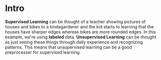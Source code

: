 # Intro

**Supervised Learning** can be thought of a teacher showing pictures of houses and bikes to a kindagardener and the kid starts to learning that the houses have sharper edges whereas bikes are more rounded edges. In this example, we're using **labeled** data. **Unsupervised Learning** can be thought as just seeing these things through daily experience and recognizing patterns. This means that unsupervised learning can be a good preprocesser for supervised learning.
